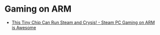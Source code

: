 # Gaming on ARM
- [This Tiny Chip Can Run Steam and Crysis! - Steam PC Gaming on ARM is Awesome](https://youtu.be/k6C5mZvanFU)
